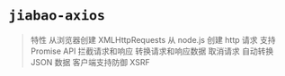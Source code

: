 # `jiabao-axios`

> 特性
> 从浏览器创建 XMLHttpRequests
> 从 node.js 创建 http 请求
> 支持 Promise API
> 拦截请求和响应
> 转换请求和响应数据
> 取消请求
> 自动转换 JSON 数据
> 客户端支持防御 XSRF

```

```
